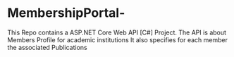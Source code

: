 # MembershipPortal-
This Repo contains a ASP.NET Core Web API [C#] Project. 
The API is about Members Profile for academic institutions 
It also specifies for each member the associated Publications
